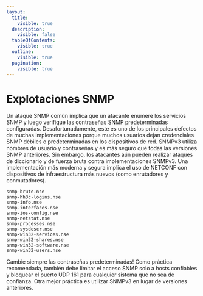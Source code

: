 ```yaml
---
layout:
  title:
    visible: true
  description:
    visible: false
  tableOfContents:
    visible: true
  outline:
    visible: true
  pagination:
    visible: true
---
```


# Explotaciones SNMP

Un ataque SNMP común implica que un atacante enumere los servicios SNMP y luego verifique las contraseñas SNMP predeterminadas configuradas. Desafortunadamente, este es uno de los principales defectos de muchas implementaciones porque muchos usuarios dejan credenciales SNMP débiles o predeterminadas en los dispositivos de red. SNMPv3 utiliza nombres de usuario y contraseñas y es más seguro que todas las versiones SNMP anteriores. Sin embargo, los atacantes aún pueden realizar ataques de diccionario y de fuerza bruta contra implementaciones SNMPv3. Una implementación más moderna y segura implica el uso de NETCONF con dispositivos de infraestructura más nuevos (como enrutadores y conmutadores).

```
snmp-brute.nse
snmp-hh3c-logins.nse
snmp-info.nse
snmp-interfaces.nse
snmp-ios-config.nse
snmp-netstat.nse
snmp-processes.nse
snmp-sysdescr.nse
snmp-win32-services.nse
snmp-win32-shares.nse
snmp-win32-software.nse
snmp-win32-users.nse
```

Cambie siempre las contraseñas predeterminadas! Como práctica recomendada, también debe limitar el acceso SNMP solo a hosts confiables y bloquear el puerto UDP 161 para cualquier sistema que no sea de confianza. Otra mejor práctica es utilizar SNMPv3 en lugar de versiones anteriores.
